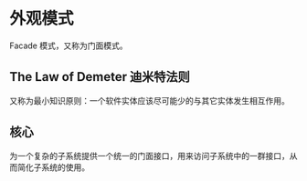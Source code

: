 # 外观模式

Facade 模式，又称为门面模式。

## The Law of Demeter 迪米特法则

又称为最小知识原则：一个软件实体应该尽可能少的与其它实体发生相互作用。

## 核心

为一个复杂的子系统提供一个统一的门面接口，用来访问子系统中的一群接口，从而简化子系统的使用。